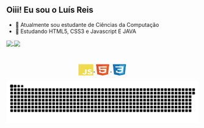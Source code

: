## Oiii! Eu sou o Luís Reis

- 🔭 Atualmente sou estudante de Ciências da Computação
- 🌱 Estudando HTML5, CSS3 e Javascript E JAVA 

<div>
  <a href="https://github.com/LuiscarlosReis">
  <img height="180em"   align="center" src="https://github-readme-stats.vercel.app/api?username=LuiscarlosReis&show_icons=true&theme=react&include_all_commits=true&count_private=true"/>
  <img height="180em"  align="center" src="https://github-readme-stats.vercel.app/api/top-langs/?username=LuiscarlosReis&layout=compact&langs_count=7&theme=react" />
</div>
  
  ##
  
  <div  align="center"> 
  <div style="display: inline_block"><br>
  <img align="center" alt="Rafa-Js" height="30" width="40" src="https://raw.githubusercontent.com/devicons/devicon/master/icons/javascript/javascript-plain.svg">
  <img align="center" alt="HTML" height="30" width="40" src="https://raw.githubusercontent.com/devicons/devicon/master/icons/html5/html5-original.svg">
  <img align="center" alt="CSS" height="30" width="40" src="https://raw.githubusercontent.com/devicons/devicon/master/icons/css3/css3-original.svg">
  </div>
    
![Snake animation](https://github.com/LuiscarlosReis/LuiscarlosReis/blob/output/github-contribution-grid-snake.svg) 
